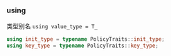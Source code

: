

### using
类型别名  `using value_type = T_`
```c++
using init_type = typename PolicyTraits::init_type;
using key_type = typename PolicyTraits::key_type;
```